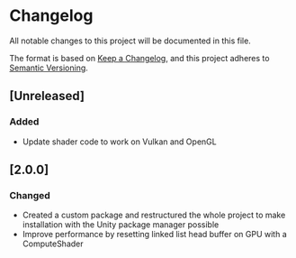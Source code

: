 # Changelog

All notable changes to this project will be documented in this file.

The format is based on [Keep a Changelog](https://keepachangelog.com/en/1.0.0/),
and this project adheres to [Semantic Versioning](https://semver.org/spec/v2.0.0.html).

## [Unreleased]

### Added

-   Update shader code to work on Vulkan and OpenGL

## [2.0.0]

### Changed

-   Created a custom package and restructured the whole project to make installation with the Unity package manager possible
-   Improve performance by resetting linked list head buffer on GPU with a ComputeShader
